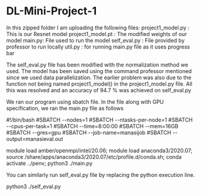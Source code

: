 # DL-Mini-Project-1

In this zipped folder I am uploading the following files:
project1_model.py : This is our Resnet model 
project1_model.pt : The modified weights of our model
main.py: File used to run the model 
self_eval.py : File provided by professor to run locally 
util.py : for running main.py file as it uses progress bar

The self_eval.py file has been modified with the normalization method we used.
The model has been saved using the command professor mentioned since we used data parallelization.
The earlier problem was also due to the function not being named project1_model() in the project1_model.py file.
All this was resolved and an accuracy of 94.7 % was achieved on self_eval.py 

We ran our program using sbatch file.
In the file along with GPU specification, we ran the main.py file as follows

#!/bin/bash
#SBATCH --nodes=1
#SBATCH --ntasks-per-node=1
#SBATCH --cpus-per-task=1
#SBATCH --time=8:00:00
#SBATCH --mem=16GB
#SBATCH --gres=gpu
#SBATCH --job-name=manasijob
#SBATCH --output=manasieval.out

  
module load amber/openmpi/intel/20.06;
module load anaconda3/2020.07;
source /share/apps/anaconda3/2020.07/etc/profile.d/conda.sh;
conda activate ../penv;
python3 ./main.py

You can similarly run self_eval.py file by replacing the python execution line.

python3 ./self_eval.py
